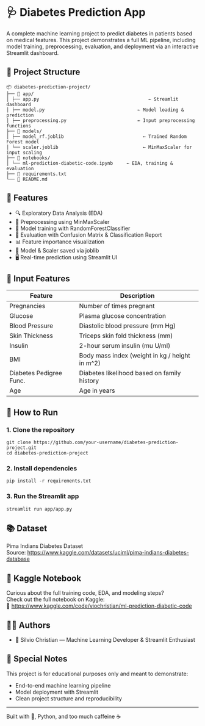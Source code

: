 # 🩺 Diabetes Prediction App

A complete machine learning project to predict diabetes in patients based on medical features. This project demonstrates a full ML pipeline, including model training, preprocessing, evaluation, and deployment via an interactive Streamlit dashboard.


## 📁 Project Structure
```
📦 diabetes-prediction-project/
├── 📁 app/
│ ├── app.py 					                    ← Streamlit dashboard
│ ├── model.py 				                    ← Model loading & prediction
│ ├── preprocessing.py	 			            ← Input preprocessing functions
├── 📁 models/
│ ├── model_rf.joblib	 			              ← Trained Random Forest model
│ └── scaler.joblib 				              ← MinMaxScaler for input scaling
├── 📁 notebooks/
│ └── ml-prediction-diabetic-code.ipynb 	← EDA, training & evaluation
├── 📄 requirements.txt
└── 📄 README.md
```



## 🧠 Features
- 🔍 Exploratory Data Analysis (EDA)
- 🧼 Preprocessing using MinMaxScaler
- 🧠 Model training with RandomForestClassifier
- 🎯 Evaluation with Confusion Matrix & Classification Report
- 📊 Feature importance visualization
- 💾 Model & Scaler saved via joblib
- 🖥️ Real-time prediction using Streamlit UI


## 🧪 Input Features

| Feature                  | Description                                      |
|--------------------------|--------------------------------------------------|
| Pregnancies              | Number of times pregnant                         |
| Glucose                  | Plasma glucose concentration                     |
| Blood Pressure           | Diastolic blood pressure (mm Hg)                 |
| Skin Thickness           | Triceps skin fold thickness (mm)                 |
| Insulin                  | 2-hour serum insulin (mu U/ml)                   |
| BMI                      | Body mass index (weight in kg / height in m^2)   |
| Diabetes Pedigree Func.  | Diabetes likelihood based on family history      |
| Age                      | Age in years                                     |


## 🚀 How to Run

### 1. Clone the repository
```
git clone https://github.com/your-username/diabetes-prediction-project.git
cd diabetes-prediction-project
```

### 2. Install dependencies
```
pip install -r requirements.txt
```

### 3. Run the Streamlit app
```
streamlit run app/app.py
```


## 📚 Dataset

Pima Indians Diabetes Dataset  
Source: https://www.kaggle.com/datasets/uciml/pima-indians-diabetes-database


## 📒 Kaggle Notebook

Curious about the full training code, EDA, and modeling steps?  
Check out the full notebook on Kaggle:  
🔗 https://www.kaggle.com/code/viochristian/ml-prediction-diabetic-code


## 👨‍💻 Authors
- 🧋 Silvio Christian — Machine Learning Developer & Streamlit Enthusiast  


## 💖 Special Notes

This project is for educational purposes only and meant to demonstrate:

- End-to-end machine learning pipeline
- Model deployment with Streamlit
- Clean project structure and reproducibility

---

Built with 💖, Python, and too much caffeine ☕
